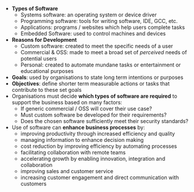 - **Types of Software**
	- Systems software: an operating system or device driver
	- Programming software: tools for writing software, IDE, GCC, etc.
	- Applications: programs / websites which help users complete tasks
	- Embedded Software: used to control machines and devices
- **Reasons for Development**
	- Custom software: created to meet the specific needs of a user
	- Commercial & OSS: made to meet a broad set of *perceived* needs of potential users
	- Personal: created to automate mundane tasks or entertainment or educational purposes
- **Goals**: used by organisations to state long term intentions or purposes
- **Objectives**: define shorter term measurable actions or tasks that contribute to these set goals
- Organisations must decide **which types of software are required** to support the business based on many factors:
	- If generic commercial / OSS will cover their use case?
	- Must custom software be developed for their requirements?
	- Does the chosen software sufficiently meet their security standards?
- Use of software can **enhance business processes** by:
	- improving productivity through increased efficiency and quality
	- managing information to enhance decision making 
	- cost reduction by improving efficiency by automating processes
	- facilitating collaboration with remote teams
	- accelerating growth by enabling innovation, integration and collaboration
	- improving sales and customer service
	- increasing customer engagement and direct communication with customers